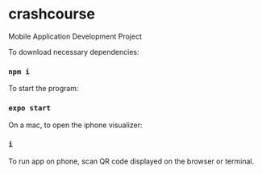 # crashcourse
Mobile Application Development Project

To download necessary dependencies:
###  `npm i`

To start the program:
###  `expo start`
  
On a mac, to open the iphone visualizer:
###  `i` 
 
To run app on phone, scan QR code displayed on the browser or terminal.

